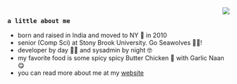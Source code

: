 

<br/>
<br/>

<img align="right" style="float:right" src="https://github.com/sdesingh/sdesingh/blob/master/computers.gif" />

### `a little about me`

- born and raised in India and moved to NY 🗽 in 2010
- senior (Comp Sci) at Stony Brook University. Go Seawolves 🌊🐺!
- developer by day 👨‍💻 and sysadmin by night 🤓 
- my favorite food is some spicy spicy Butter Chicken 🍗 with Garlic Naan 😋 
- you can read more about me at my [website](https://samsingh.dev)

<br/>
<br/>
